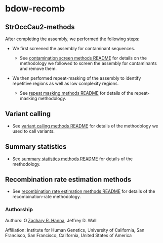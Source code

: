 # bdow-recomb

## StrOccCau2-methods

After completing the assembly, we performed the following steps:

* We first screened the assembly for contaminant sequences.

    - See [contamination screen methods README](https://github.com/zacharyhanna/bdow-recomb/blob/master/contamination-screen/README.md) for details on the methodology we followed to screen the assembly for contaminants and remove them.

* We then performed repeat-masking of the assembly to identify repetitive regions as well as low complexity regions.

    - See [repeat masking methods README](https://github.com/zacharyhanna/bdow-recomb/blob/master/repeat-masking/README.md) for details of the repeat-masking methodology.


## Variant calling

* See [variant calling methods README](https://github.com/zacharyhanna/bdow-recomb/blob/master/variant-calling/README.md) for details of the methodology we used to call variants.

## Summary statistics

* See [summary statistics methods README](https://github.com/zacharyhanna/bdow-recomb/blob/master/summary-stats/README.md) for details of the methodology.

## Recombination rate estimation methods

* See [recombination rate estimation methods README](https://github.com/zacharyhanna/bdow-recomb/blob/master/recombination-rate/README.md) for details of the recombination-rate methodology.

### Authorship

Authors: <a href="https://orcid.org/0000-0002-0210-7261" target="orcid.widget" rel="noopener noreferrer" style="vertical-align:top;"><img src="https://orcid.org/sites/default/files/images/orcid_16x16.png" style="width:1em;margin-right:.5em," alt="ORCID iD icon">Zachary R. Hanna</a>, Jeffrey D. Wall

Affiliation: Institute for Human Genetics, University of California, San Francisco, San Francisco, California, United States of America

